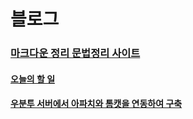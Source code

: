 # 블로그
### [마크다운 정리 문법정리 사이트](https://inpa.tistory.com/entry/MarkDown-%F0%9F%93%9A-%EB%A7%88%ED%81%AC%EB%8B%A4%EC%9A%B4-%EB%AC%B8%EB%B2%95-%F0%9F%92%AF-%EC%A0%95%EB%A6%AC)

#### [오늘의 할 일](./web8-29.md)  
#### [우분투 서버에서 아파치와 톰캣을 연동하여 구축](./web9=6.md)
